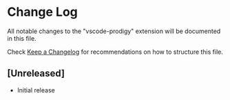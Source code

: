 # Change Log

All notable changes to the "vscode-prodigy" extension will be documented in this file.

Check [Keep a Changelog](http://keepachangelog.com/) for recommendations on how to structure this file.

## [Unreleased]

- Initial release